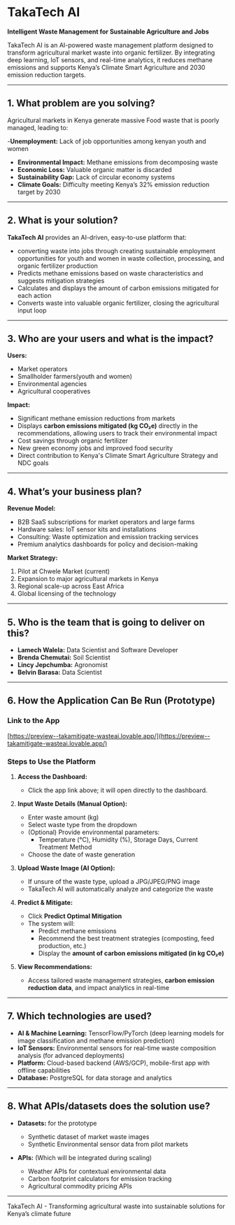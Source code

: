 # TakaTech AI 

**Intelligent Waste Management for Sustainable Agriculture and Jobs**  

TakaTech AI is an AI-powered waste management platform designed to transform agricultural market waste into organic fertilizer. By integrating deep learning, IoT sensors, and real-time analytics, it reduces methane emissions and supports Kenya’s Climate Smart Agriculture and 2030 emission reduction targets.  

---

## 1. What problem are you solving?  

Agricultural markets in Kenya generate massive Food waste that is poorly managed, leading to:

-**Unemployment:** Lack of job opportunities among kenyan youth and women
- **Environmental Impact:** Methane emissions from decomposing waste  
- **Economic Loss:** Valuable organic matter is discarded  
- **Sustainability Gap:** Lack of circular economy systems  
- **Climate Goals:** Difficulty meeting Kenya’s 32% emission reduction target by 2030  

---

## 2. What is your solution?  

**TakaTech AI** provides an AI-driven, easy-to-use platform that:  

- converting waste into jobs through creating sustainable employment opportunities for youth and women in waste collection, processing, and organic fertilizer production 
- Predicts methane emissions based on waste characteristics and suggests mitigation strategies  
- Calculates and displays the amount of carbon emissions mitigated for each action  
- Converts waste into valuable organic fertilizer, closing the agricultural input loop  

---

## 3. Who are your users and what is the impact?  

**Users:**  
- Market operators  
- Smallholder farmers(youth and women) 
- Environmental agencies  
- Agricultural cooperatives  

**Impact:**  
- Significant methane emission reductions from markets  
- Displays **carbon emissions mitigated (kg CO₂e)** directly in the recommendations, allowing users to track their environmental impact  
- Cost savings through organic fertilizer 
- New green economy jobs and improved food security  
- Direct contribution to Kenya's Climate Smart Agriculture Strategy and NDC goals  

---

## 4. What’s your business plan?  

**Revenue Model:**  
- B2B SaaS subscriptions for market operators and large farms  
- Hardware sales: IoT sensor kits and installations  
- Consulting: Waste optimization and emission tracking services  
- Premium analytics dashboards for policy and decision-making  

**Market Strategy:**  
1. Pilot at Chwele Market (current)  
2. Expansion to major agricultural markets in Kenya  
3. Regional scale-up across East Africa  
4. Global licensing of the technology  

---

## 5. Who is the team that is going to deliver on this?  

- **Lamech Walela:** Data Scientist and Software Developer  
- **Brenda Chemutai:** Soil Scientist  
- **Lincy Jepchumba:** Agronomist  
- **Belvin Barasa:** Data Scientist  

---

## 6. How the Application Can Be Run (Prototype)  

### **Link to the App**  
 [https://preview--takamitigate-wasteai.lovable.app/](https://preview--takamitigate-wasteai.lovable.app/)  

### **Steps to Use the Platform**  

1. **Access the Dashboard:**  
   - Click the app link above; it will open directly to the dashboard.  

2. **Input Waste Details (Manual Option):**  
   - Enter waste amount (kg)  
   - Select waste type from the dropdown  
   - (Optional) Provide environmental parameters:  
     - Temperature (°C), Humidity (%), Storage Days, Current Treatment Method  
   - Choose the date of waste generation  

3. **Upload Waste Image (AI Option):**  
   - If unsure of the waste type, upload a JPG/JPEG/PNG image  
   - TakaTech AI will automatically analyze and categorize the waste  

4. **Predict & Mitigate:**  
   - Click **Predict Optimal Mitigation**  
   - The system will:  
     - Predict methane emissions  
     - Recommend the best treatment strategies (composting, feed production, etc.)  
     - Display the **amount of carbon emissions mitigated (in kg CO₂e)**  

5. **View Recommendations:**  
   - Access tailored waste management strategies, **carbon emission reduction data**, and impact analytics in real-time  

---

## 7. Which technologies are used?  

- **AI & Machine Learning:** TensorFlow/PyTorch (deep learning models for image classification and methane emission prediction)  
- **IoT Sensors:** Environmental sensors for real-time waste composition analysis (for advanced deployments)  
- **Platform:** Cloud-based backend (AWS/GCP), mobile-first app with offline capabilities  
- **Database:** PostgreSQL for data storage and analytics  

---

## 8. What APIs/datasets does the solution use?  

- **Datasets:**  for the prototype
  - Synthetic dataset of market waste images  
  - Synthetic Environmental sensor data from pilot markets  
   

- **APIs:**  (Which will be integrated during scaling)
  - Weather APIs for contextual environmental data  
  - Carbon footprint calculators for emission tracking  
  - Agricultural commodity pricing APIs  

---

TakaTech AI - Transforming agricultural waste into sustainable solutions for Kenya’s climate future   
